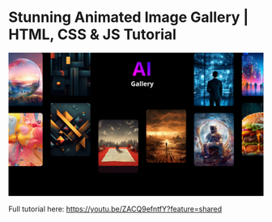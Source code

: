 # Stunning Animated Image Gallery | HTML, CSS & JS Tutorial

![Thumbnail](thumbnail.png)

Full tutorial here: https://youtu.be/ZACQ9efntfY?feature=shared

